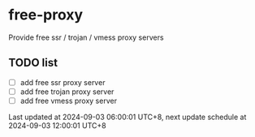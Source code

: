 
# free-proxy
Provide free ssr / trojan / vmess proxy servers


## TODO list
- [ ] add free ssr proxy server
- [ ] add free trojan proxy server
- [ ] add free vmess proxy server

Last updated at 2024-09-03 06:00:01 UTC+8, next update schedule at 2024-09-03 12:00:01 UTC+8

